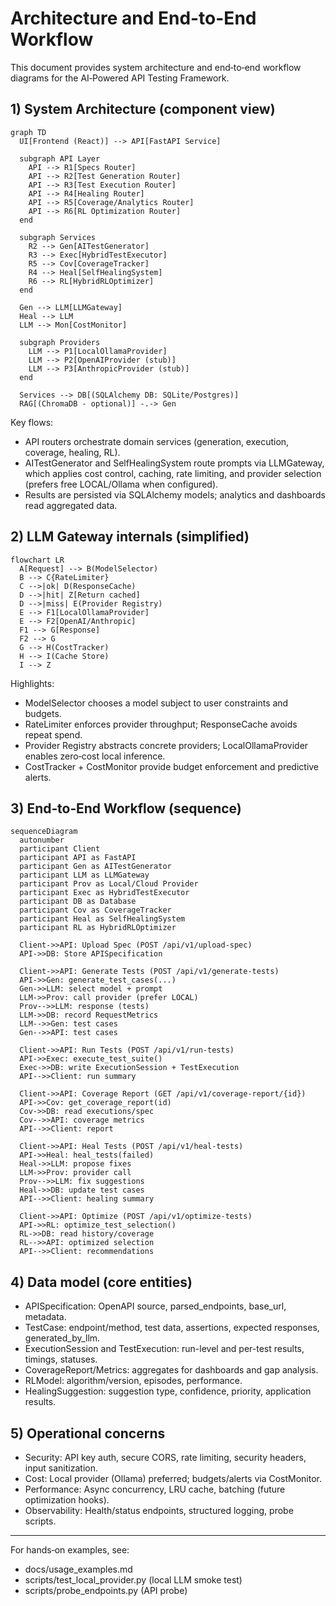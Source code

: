 # Architecture and End-to-End Workflow

This document provides system architecture and end‑to‑end workflow diagrams for the AI‑Powered API Testing Framework.

## 1) System Architecture (component view)

```mermaid
graph TD
  UI[Frontend (React)] --> API[FastAPI Service]

  subgraph API Layer
    API --> R1[Specs Router]
    API --> R2[Test Generation Router]
    API --> R3[Test Execution Router]
    API --> R4[Healing Router]
    API --> R5[Coverage/Analytics Router]
    API --> R6[RL Optimization Router]
  end

  subgraph Services
    R2 --> Gen[AITestGenerator]
    R3 --> Exec[HybridTestExecutor]
    R5 --> Cov[CoverageTracker]
    R4 --> Heal[SelfHealingSystem]
    R6 --> RL[HybridRLOptimizer]
  end

  Gen --> LLM[LLMGateway]
  Heal --> LLM
  LLM --> Mon[CostMonitor]

  subgraph Providers
    LLM --> P1[LocalOllamaProvider]
    LLM --> P2[OpenAIProvider (stub)]
    LLM --> P3[AnthropicProvider (stub)]
  end

  Services --> DB[(SQLAlchemy DB: SQLite/Postgres)]
  RAG[(ChromaDB - optional)] -.-> Gen
```

Key flows:
- API routers orchestrate domain services (generation, execution, coverage, healing, RL).
- AITestGenerator and SelfHealingSystem route prompts via LLMGateway, which applies cost control, caching, rate limiting, and provider selection (prefers free LOCAL/Ollama when configured).
- Results are persisted via SQLAlchemy models; analytics and dashboards read aggregated data.

## 2) LLM Gateway internals (simplified)

```mermaid
flowchart LR
  A[Request] --> B(ModelSelector)
  B --> C{RateLimiter}
  C -->|ok| D(ResponseCache)
  D -->|hit| Z[Return cached]
  D -->|miss| E(Provider Registry)
  E --> F1[LocalOllamaProvider]
  E --> F2[OpenAI/Anthropic]
  F1 --> G[Response]
  F2 --> G
  G --> H(CostTracker)
  H --> I(Cache Store)
  I --> Z
```

Highlights:
- ModelSelector chooses a model subject to user constraints and budgets.
- RateLimiter enforces provider throughput; ResponseCache avoids repeat spend.
- Provider Registry abstracts concrete providers; LocalOllamaProvider enables zero‑cost local inference.
- CostTracker + CostMonitor provide budget enforcement and predictive alerts.

## 3) End‑to‑End Workflow (sequence)

```mermaid
sequenceDiagram
  autonumber
  participant Client
  participant API as FastAPI
  participant Gen as AITestGenerator
  participant LLM as LLMGateway
  participant Prov as Local/Cloud Provider
  participant Exec as HybridTestExecutor
  participant DB as Database
  participant Cov as CoverageTracker
  participant Heal as SelfHealingSystem
  participant RL as HybridRLOptimizer

  Client->>API: Upload Spec (POST /api/v1/upload-spec)
  API->>DB: Store APISpecification

  Client->>API: Generate Tests (POST /api/v1/generate-tests)
  API->>Gen: generate_test_cases(...)
  Gen->>LLM: select model + prompt
  LLM->>Prov: call provider (prefer LOCAL)
  Prov-->>LLM: response (tests)
  LLM->>DB: record RequestMetrics
  LLM-->>Gen: test cases
  Gen-->>API: test cases

  Client->>API: Run Tests (POST /api/v1/run-tests)
  API->>Exec: execute_test_suite()
  Exec->>DB: write ExecutionSession + TestExecution
  API-->>Client: run summary

  Client->>API: Coverage Report (GET /api/v1/coverage-report/{id})
  API->>Cov: get_coverage_report(id)
  Cov->>DB: read executions/spec
  Cov-->>API: coverage metrics
  API-->>Client: report

  Client->>API: Heal Tests (POST /api/v1/heal-tests)
  API->>Heal: heal_tests(failed)
  Heal->>LLM: propose fixes
  LLM->>Prov: provider call
  Prov-->>LLM: fix suggestions
  Heal->>DB: update test cases
  API-->>Client: healing summary

  Client->>API: Optimize (POST /api/v1/optimize-tests)
  API->>RL: optimize_test_selection()
  RL->>DB: read history/coverage
  RL-->>API: optimized selection
  API-->>Client: recommendations
```

## 4) Data model (core entities)
- APISpecification: OpenAPI source, parsed_endpoints, base_url, metadata.
- TestCase: endpoint/method, test data, assertions, expected responses, generated_by_llm.
- ExecutionSession and TestExecution: run-level and per-test results, timings, statuses.
- CoverageReport/Metrics: aggregates for dashboards and gap analysis.
- RLModel: algorithm/version, episodes, performance.
- HealingSuggestion: suggestion type, confidence, priority, application results.

## 5) Operational concerns
- Security: API key auth, secure CORS, rate limiting, security headers, input sanitization.
- Cost: Local provider (Ollama) preferred; budgets/alerts via CostMonitor.
- Performance: Async concurrency, LRU cache, batching (future optimization hooks).
- Observability: Health/status endpoints, structured logging, probe scripts.

---

For hands‑on examples, see:
- docs/usage_examples.md
- scripts/test_local_provider.py (local LLM smoke test)
- scripts/probe_endpoints.py (API probe)

